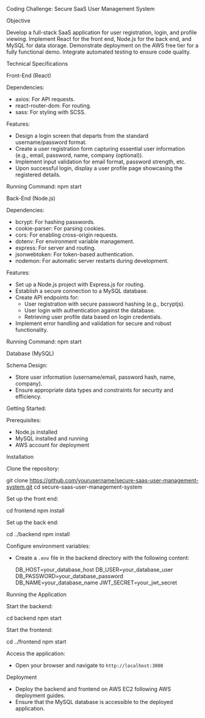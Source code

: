 Coding Challenge: Secure SaaS User Management System

Objective

Develop a full-stack SaaS application for user registration, login, and profile viewing. Implement React for the front end, Node.js for the back end, and MySQL for data storage. Demonstrate deployment on the AWS free tier for a fully functional demo. 
Integrate automated testing to ensure code quality.

Technical Specifications

Front-End (React)

Dependencies:
  - axios: For API requests.
  - react-router-dom: For routing.
  - sass: For styling with SCSS.
    
Features:
  - Design a login screen that departs from the standard username/password format.
  - Create a user registration form capturing essential user information (e.g., email, password, name, company (optional)).
  - Implement input validation for email format, password strength, etc.
  - Upon successful login, display a user profile page showcasing the registered details.
    
Running Command:    npm start
 
Back-End (Node.js)

Dependencies:

  - bcrypt: For hashing passwords.
  - cookie-parser: For parsing cookies.
  - cors: For enabling cross-origin requests.
  - dotenv: For environment variable management.
  - express: For server and routing.
  - jsonwebtoken: For token-based authentication.
  - nodemon: For automatic server restarts during development.
    
  Features:
  
  - Set up a Node.js project with Express.js for routing.
  - Establish a secure connection to a MySQL database.
  - Create API endpoints for:
    - User registration with secure password hashing (e.g., bcryptjs).
    - User login with authentication against the database.
    - Retrieving user profile data based on login credentials.
  - Implement error handling and validation for secure and robust functionality.
    
Running Command:  npm start
 
Database (MySQL)

Schema Design:

  - Store user information (username/email, password hash, name, company).
  - Ensure appropriate data types and constraints for security and efficiency.

Getting Started:

Prerequisites:

- Node.js installed
- MySQL installed and running
- AWS account for deployment

Installation

Clone the repository:
  
   git clone https://github.com/yourusername/secure-saas-user-management-system.git
   cd secure-saas-user-management-system
 

Set up the front end:

   cd frontend
   npm install
  

Set up the back end:
  
   cd ../backend
   npm install

Configure environment variables:

   - Create a `.env` file in the backend directory with the following content:
     
     DB_HOST=your_database_host
     DB_USER=your_database_user
     DB_PASSWORD=your_database_password
     DB_NAME=your_database_name
     JWT_SECRET=your_jwt_secret
   

Running the Application

Start the backend:
  
   cd backend
   npm start
  

Start the frontend:

   cd ../frontend
   npm start
  
Access the application:

   - Open your browser and navigate to `http://localhost:3000`

Deployment

- Deploy the backend and frontend on AWS EC2 following AWS deployment guides.
- Ensure that the MySQL database is accessible to the deployed application.






